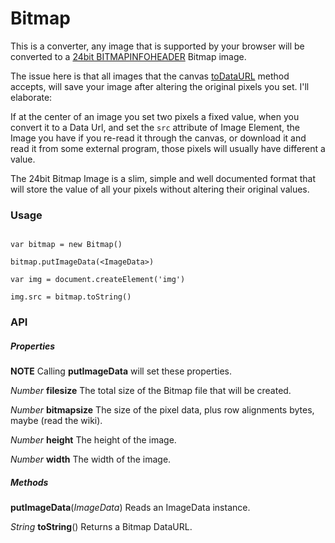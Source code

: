# Bitmap

This is a converter, any image that is supported by your browser will be converted to a [24bit BITMAPINFOHEADER](https://en.wikipedia.org/wiki/BMP_file_format) Bitmap image. 

The issue here is that all images that the canvas [toDataURL](https://developer.mozilla.org/en-US/docs/Web/API/HTMLCanvasElement/toDataURL) method accepts, will save your image after altering the original pixels you set. I'll elaborate: 

If at the center of an image you set two pixels a fixed value, when you convert it to a Data Url, and set the `src` attribute of Image Element, the Image you have if you re-read it through the canvas, or download it and read it from some external program, those pixels will usually have different a value.

The 24bit Bitmap Image is a slim, simple and well documented format that will store the value of all your pixels without altering their original values.

### Usage

```

var bitmap = new Bitmap()

bitmap.putImageData(<ImageData>)

var img = document.createElement('img')

img.src = bitmap.toString()

```

### API

##### Properties

**NOTE** Calling **putImageData** will set these properties. 

*Number* **filesize**
The total size of the Bitmap file that will be created.

*Number* **bitmapsize**
The size of the pixel data, plus row alignments bytes, maybe (read the wiki).

*Number* **height**
The height of the image.

*Number* **width**
The width of the image.

##### Methods

**putImageData**(*ImageData*)
Reads an ImageData instance.

*String* **toString**()
Returns a Bitmap DataURL.
